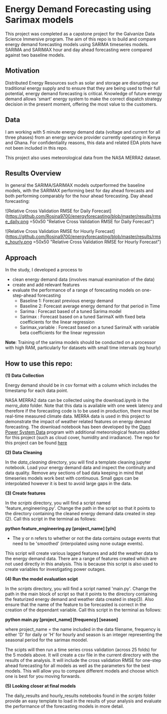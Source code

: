 # Energy Demand Forecasting using Sarimax models
This project was completed as a capstone project for the Galvanize Data Science Immersive program. The aim of this repo is to build and compare energy demand forecasting models using SARIMA timeseries models. SARIMA and SARIMAX hour and day ahead forecasting were compared against two baseline models.

## Motivation
Distributed Energy Resources such as solar and storage are disrupting our traditional
energy supply and to ensure that they are being used to their full potential,
energy demand forecasting is critical. Knowledge of future energy demand allows
'smart' energy system to make the correct dispatch strategy decision in the present moment,
offering the most value to the customers.

## Data
I am working with 5 minute energy demand data (voltage and current for all three phases) from an energy service provider currently operating in Kenya and Ghana. For confidentiality reasons, this data and related EDA plots have not been included in this repo.

This project also uses meteorological data from the NASA MERRA2 dataset.

## Results Overview
In general the SARIMA/SARIMAX models outperformed the baseline models, with the SARIMAX performing best for day ahead forecasts and both performing comparably for the hour ahead forecasting.
Day ahead forecasting:

![Relative Cross Validation RMSE for Daily Forecast](https://github.com/Rosina9700/energyforecasting/blob/master/results/rmse_daily.png =50x50 "Relative Cross Validation RMSE for Daily Forecast")

![Relative Cross Validation RMSE for Hourly Forecast](https://github.com/Rosina9700/energyforecasting/blob/master/results/rmse_hourly.png =50x50 "Relative Cross Validation RMSE for Hourly Forecast")



## Approach
In the study, I developed a process to
- clean energy demand data (involves manual examination of the data)
- create and add relevant features
- evaluate the performance of a range of forecasting models on one-step-ahead forecasting
  - Baseline 1: Forecast previous energy demand
  - Baseline 2: Forecast average energy demand for that period in Time
  - Sarima : Forecast based of a tuned Sarima model
  - Sarimax : Forecast based on a tuned SarimaX with fixed beta coefficients for the linear regression
  - Sarimax_variable : Forecast based on a tuned SarimaX with variable beta coefficients for the linear regression

**Note**: Training of the sarima models should be conducted on a processor with high RAM, particularly for datasets with small time intervals (eg hourly)

## How to use this repo:
**(1) Data Collection**

Energy demand should be in csv format with a column which includes the timestamp for each data point.

NASA MERRA2 data can be collected using the download.ipynb in the *merra_data* folder. Note that this data is available with one week latency and therefore if the forecasting code is to be used in production, there must be real-time measured climate data. MERRA data is used in this project to demonstrate the impact of weather related features on energy demand forecasting.
The download notebook has been developed by the [Open Power System Data](https://open-power-system-data.org/) program with additional
meteorological features added for this project (such as cloud cover, humidity and irradiance).
The repo for this project can be found [here](https://github.com/Open-Power-System-Data/weather_data/blob/2017-07-05/main.ipynb)

**(2) Data Cleaning**

In the *data_cleaning* directory, you will find a template cleaning jupyter notebook.
Load your energy demand data and inspect the continuity and data quality. Remove any sections of bad data keeping in mind that timeseries models work best with continuous. Small gaps can be interpolated however it is best to avoid
large gaps in the data.

**(3) Create features**

In the *scripts* directory, you will find a script named 'feature_engineering.py'. Change the path in the script so that it points to the directory containing the cleaned energy demand data created in step (2). Call this script in the terminal as follows:

**python feature_engineering.py [project_name] [y/n]**
- The y or n refers to whether or not the data contains outage events that need to be 'smoothed' (interpolated using none outage events).

This script will create various lagged features and add the weather data to the energy demand data. There are a range of features created which are not used directly in this analysis. This is because this script is also used to create variables for investigating power outages.

**(4) Run the model evaluation scipt**

In the *scripts* directory, you will find a script named 'main.py'. Change the path in the main block of script so that it points to the directory containing the featurized energy demand and weather data created in step(3). Also ensure that the name of the feature to be forecasted is correct in the creation of the dependant variable. Call this script in the terminal as follows:

**python main.py [project_name] [frequency] [season]**

 where project_name = the name included in the data filename, frequency is either 'D' for daily or 'H' for hourly and season is an integer representing the seasonal period for the sarimax moodel.

The scipts will then run a time series cross validation (across 25 folds) for the 5 models above. It will create a csv file in the current directory with the results of the analysis. It will include the cross validation RMSE for one-step ahead forecasting for all models as well as the parameters for the best models. This will allow you to compare different models and choose which one is best for you moving forwards.

**(5) Looking closer at final models**

The daily_results and hourly_results notebooks found in the *scripts* folder provide an easy template to load in the results of your analysis and evaluate the performance of the forecasting models in more detail.

